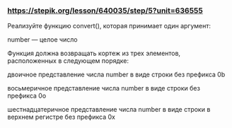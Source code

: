 ### https://stepik.org/lesson/640035/step/5?unit=636555

Реализуйте функцию convert(), которая принимает один аргумент:


number — целое число

Функция должна возвращать кортеж из трех элементов, расположенных в следующем порядке:


двоичное представление числа number в виде строки без префикса 0b

восьмеричное представление числа number в виде строки без префикса 0o

шестнадцатеричное представление числа number в виде строки в верхнем регистре без префикса 0x
